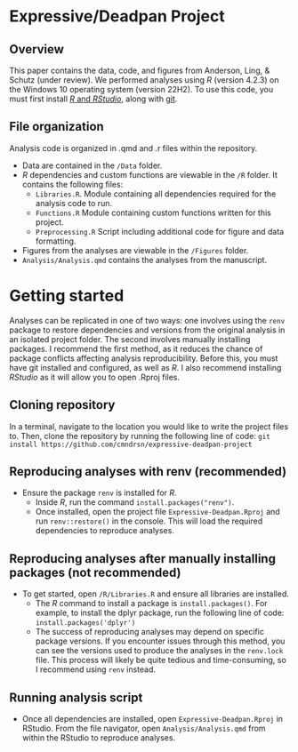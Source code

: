 # Expressive/Deadpan Project
## Overview
This paper contains the data, code, and figures from Anderson, Ling, & Schutz (under review). We performed analyses using *R* (version 4.2.3) on the Windows 10 operating system (version 22H2). To use this code, you must first install [*R* and *RStudio*](https://rstudio-education.github.io/hopr/starting.html), along with [git](https://git-scm.com/book/en/v2/Getting-Started-Installing-Git).
## File organization
Analysis code is organized in .qmd and .r files within the repository. 
- Data are contained in the `/Data` folder.  
- *R* dependencies and custom functions are viewable in the `/R` folder. It contains the following files:
  - `Libraries.R`. Module containing all dependencies required for the analysis code to run.
  - `Functions.R` Module containing custom functions written for this project.
  - `Preprocessing.R` Script including additional code for figure and data formatting.
- Figures from the analyses are viewable in the `/Figures` folder.
- `Analysis/Analysis.qmd` contains the analyses from the manuscript. 
# Getting started
Analyses can be replicated in one of two ways: one involves using the `renv` package to restore dependencies and versions from the original analysis in an isolated project folder. The second involves manually installing packages. I recommend the first method, as it reduces the chance of package conflicts affecting analysis reproducibility.
Before this, you must have git installed and configured, as well as *R*. I also recommend installing *RStudio* as it will allow you to open .Rproj files.
## Cloning repository
In a terminal, navigate to the location you would like to write the project files to. Then, clone the repository by running the following line of code: 
`git install https://github.com/cmndrsn/expressive-deadpan-project`  
## Reproducing analyses with renv (recommended)
- Ensure the package `renv` is installed for *R*.
  - Inside *R*, run the command `install.packages("renv")`.
  - Once installed, open the project file `Expressive-Deadpan.Rproj` and run `renv::restore()` in the console. This will load the required dependencies to reproduce analyses.
## Reproducing analyses after manually installing packages (not recommended)
- To get started, open `/R/Libraries.R` and ensure all libraries are installed. 
  - The *R* command to install a package is `install.packages()`. For example, to install the dplyr package, run the following line of code:
 `install.packages('dplyr')`
  - The success of reproducing analyses may depend on specific package versions. If you encounter issues through this method, you can see the versions used to produce the analyses in the `renv.lock` file. This process will likely be quite tedious and time-consuming, so I recommend using `renv` instead. 
## Running analysis script
- Once all dependencies are installed, open `Expressive-Deadpan.Rproj` in RStudio. From the file navigator, open `Analysis/Analysis.qmd` from within the RStudio to reproduce analyses. 
